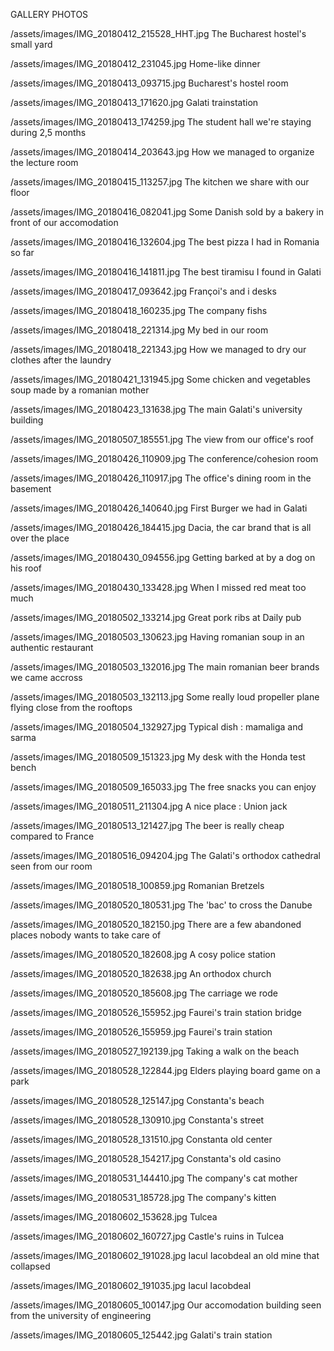 GALLERY PHOTOS

/assets/images/IMG_20180412_215528_HHT.jpg
The Bucharest hostel's small yard

/assets/images/IMG_20180412_231045.jpg
Home-like dinner

/assets/images/IMG_20180413_093715.jpg
Bucharest's hostel room

/assets/images/IMG_20180413_171620.jpg
Galati trainstation

/assets/images/IMG_20180413_174259.jpg
The student hall we're staying during 2,5 months

/assets/images/IMG_20180414_203643.jpg
How we managed to organize the lecture room

/assets/images/IMG_20180415_113257.jpg
The kitchen we share with our floor

/assets/images/IMG_20180416_082041.jpg
Some Danish sold by a bakery in front of our accomodation

/assets/images/IMG_20180416_132604.jpg
The best pizza I had in Romania so far

/assets/images/IMG_20180416_141811.jpg
The best tiramisu I found in Galati

/assets/images/IMG_20180417_093642.jpg
Françoi's and i desks

/assets/images/IMG_20180418_160235.jpg
The company fishs

/assets/images/IMG_20180418_221314.jpg
My bed in our room

/assets/images/IMG_20180418_221343.jpg
How we managed to dry our clothes after the laundry

/assets/images/IMG_20180421_131945.jpg
Some chicken and vegetables soup made by a romanian mother

/assets/images/IMG_20180423_131638.jpg
The main Galati's university building

/assets/images/IMG_20180507_185551.jpg
The view from our office's roof

/assets/images/IMG_20180426_110909.jpg
The conference/cohesion room

/assets/images/IMG_20180426_110917.jpg
The office's dining room in the basement

/assets/images/IMG_20180426_140640.jpg
First Burger we had in Galati

/assets/images/IMG_20180426_184415.jpg
Dacia, the car brand that is all over the place

/assets/images/IMG_20180430_094556.jpg
Getting barked at by a dog on his roof

/assets/images/IMG_20180430_133428.jpg
When I missed red meat too much

/assets/images/IMG_20180502_133214.jpg
Great pork ribs at Daily pub

/assets/images/IMG_20180503_130623.jpg
Having romanian soup in an authentic restaurant

/assets/images/IMG_20180503_132016.jpg
The main romanian beer brands we came accross

/assets/images/IMG_20180503_132113.jpg
Some really loud propeller plane flying close from the rooftops

/assets/images/IMG_20180504_132927.jpg
Typical dish : mamaliga and sarma

 /assets/images/IMG_20180509_151323.jpg
 My desk with the Honda test bench

 /assets/images/IMG_20180509_165033.jpg
 The free snacks you can enjoy

 /assets/images/IMG_20180511_211304.jpg
 A nice place : Union jack

 /assets/images/IMG_20180513_121427.jpg
 The beer is really cheap compared to France

 /assets/images/IMG_20180516_094204.jpg
 The Galati's orthodox cathedral seen from our room

 /assets/images/IMG_20180518_100859.jpg
 Romanian Bretzels

 /assets/images/IMG_20180520_180531.jpg
 The 'bac' to cross the Danube

 /assets/images/IMG_20180520_182150.jpg
 There are a few abandoned places nobody wants to take care of

/assets/images/IMG_20180520_182608.jpg
A cosy police station

/assets/images/IMG_20180520_182638.jpg
An orthodox church

/assets/images/IMG_20180520_185608.jpg
The carriage we rode

/assets/images/IMG_20180526_155952.jpg
Faurei's train station bridge

/assets/images/IMG_20180526_155959.jpg
Faurei's train station

/assets/images/IMG_20180527_192139.jpg
Taking a walk on the beach

/assets/images/IMG_20180528_122844.jpg
Elders playing board game on a park

/assets/images/IMG_20180528_125147.jpg
Constanta's beach

/assets/images/IMG_20180528_130910.jpg
Constanta's street

/assets/images/IMG_20180528_131510.jpg
Constanta old center

/assets/images/IMG_20180528_154217.jpg
Constanta's old casino

/assets/images/IMG_20180531_144410.jpg
The company's cat mother

/assets/images/IMG_20180531_185728.jpg
The company's kitten

/assets/images/IMG_20180602_153628.jpg
Tulcea

/assets/images/IMG_20180602_160727.jpg
Castle's ruins in Tulcea

/assets/images/IMG_20180602_191028.jpg
Iacul Iacobdeal an old mine that collapsed

/assets/images/IMG_20180602_191035.jpg
Iacul Iacobdeal

/assets/images/IMG_20180605_100147.jpg
Our accomodation building seen from the university of engineering

/assets/images/IMG_20180605_125442.jpg
Galati's train station
